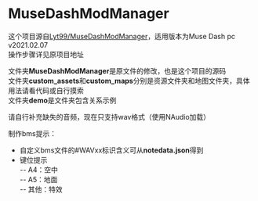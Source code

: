# MuseDashModManager  
  
这个项目源自[Lyt99/MuseDashModManager](https://github.com/Lyt99/MuseDashModManager)，适用版本为Muse Dash pc v2021.02.07  
操作步骤详见原项目地址  
  
文件夹**MuseDashModManager**是原文件的修改，也是这个项目的源码  
文件夹**custom_assets**和**custom_maps**分别是资源文件夹和地图文件夹，具体用法请看代码或自行摸索  
文件夹**demo**是文件夹包含关系示例  
  
请自行补充缺失的音频，现在只支持wav格式（使用NAudio加载）
  
制作bms提示：  
- 自定义bms文件的\#WAVxx标识含义可从**notedata.json**得到  
- 键位提示  
 -- A4：空中  
 -- A5：地面  
 -- 其他：特效  
